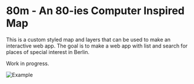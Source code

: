 80m - An 80-ies Computer Inspired Map
===

This is a custom styled map and layers that can be used to make an interactive
web app. The goal is to make a web app with list and search for places of 
special interest in Berlin.

Work in progress.

![Example](http://www.datafeelings.com/wp-content/uploads/2014/05/Screen-Shot-2014-05-31-at-21.17.17-pm.png)